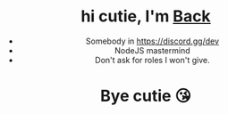 <div align="center">
  <h1>hi cutie, I'm <a href="https://twitter.com/Backiscute">Back</a></h1>
  <p>

- Somebody in https://discord.gg/dev
- NodeJS mastermind
- Don't ask for roles I won't give.</p>
</div>
<div align="center">
  <h1>Bye cutie 😘</h1>
</div>
